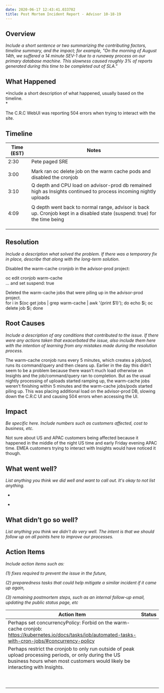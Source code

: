 ```yaml
---
date: 2020-06-17 12:43:41.033702
title: Post Mortem Incident Report - Advisor 10-18-19
---
```

## <span dir="ltr">Overview</span>

*<span dir="ltr">Include a short sentence or two summarizing the
contributing factors, timeline summary, and the impact; for example, "On
the morning of August 14th, we suffered a 14 minute SEV-1 due to a
runaway process on our primary database machine. This slowness caused
roughly 3% of reports generated during this time to be completed out of
SLA."</span>*

<span dir="ltr"></span>

## <span dir="ltr">What Happened</span>

<span dir="ltr">*Include a short description of what happened, usually
based on the timeline.  
*</span>

<span dir="ltr">The C.R.C WebUI was reporting 504 errors when trying to
interact with the site.</span>

<span dir="ltr"></span>

## <span dir="ltr">Timeline</span>

<table>
<thead>
<tr class="header">
<th><strong><span dir="ltr">Time (EST)</span></strong></th>
<th><strong><span dir="ltr">Notes</span></strong></th>
</tr>
</thead>
<tbody>
<tr class="odd">
<td><span dir="ltr">2:30</span></td>
<td><span dir="ltr">Pete paged SRE</span></td>
</tr>
<tr class="even">
<td><span dir="ltr"></span></td>
<td><span dir="ltr"></span></td>
</tr>
<tr class="odd">
<td><span dir="ltr">3:00</span></td>
<td><span dir="ltr">Mark ran oc delete job on the warm cache pods and disabled the cronjob</span></td>
</tr>
<tr class="even">
<td><span dir="ltr">3:10</span></td>
<td><span dir="ltr">Q depth and CPU load on advisor-prod db remained high as Insights continued to process incoming nightly uploads</span></td>
</tr>
<tr class="odd">
<td><span dir="ltr"></span></td>
<td><span dir="ltr"></span></td>
</tr>
<tr class="even">
<td><span dir="ltr">4:09</span></td>
<td><span dir="ltr">Q depth went back to normal range, advisor is back up. Cronjob kept in a disabled state (suspend: true) for the time being</span></td>
</tr>
<tr class="odd">
<td><span dir="ltr"></span></td>
<td><span dir="ltr"></span></td>
</tr>
<tr class="even">
<td><span dir="ltr"></span></td>
<td><span dir="ltr"></span></td>
</tr>
<tr class="odd">
<td><span dir="ltr"></span></td>
<td><span dir="ltr"></span></td>
</tr>
</tbody>
</table>

<span dir="ltr"></span>

## <span dir="ltr">Resolution</span>

*<span dir="ltr">Include a description what solved the problem. If there
was a temporary fix in place, describe that along with the long-term
solution.</span>*

<span dir="ltr"></span>

<span dir="ltr">Disabled the warm-cache cronjob in the advisor-prod
project:</span>

<span dir="ltr">oc edit cronjob warm-cache  
… and set suspend: true  
</span>

<span dir="ltr">Deleted the warm-cache jobs that were piling up in the
advisor-prod project.  
for i in $(oc get jobs | grep warm-cache | awk '{print $1}'); do echo
$i; oc delete job $i; done</span>

<span dir="ltr"></span>

## <span dir="ltr">Root Causes</span>

*<span dir="ltr">Include a description of any conditions that
contributed to the issue. If there were any actions taken that
exacerbated the issue, also include them here with the intention of
learning from any mistakes made during the resolution process.</span>*

<span dir="ltr">  
The warm-cache cronjob runs every 5 minutes, which creates a job/pod,
runs its command/query and then cleans up. Earlier in the day this
didn’t seem to be a problem because there wasn’t much load otherwise
on Insights and the job/command/query ran to completion. But as the
usual nightly processing of uploads started ramping up, the warm-cache
jobs weren’t finishing within 5 minutes and the warm-cache jobs/pods
started piling up. This was placing additional load on the advisor-prod
DB, slowing down the C.R.C UI and causing 504 errors when accessing the
UI.</span>

## <span dir="ltr">Impact</span>

*<span dir="ltr">Be specific here. Include numbers such as customers
affected, cost to business, etc.</span>*

<span dir="ltr"></span>

<span dir="ltr">Not sure about US and APAC customers being affected
because it happened in the middle of the night US time and early Friday
evening APAC time. EMEA customers trying to interact with Insights would
have noticed it though.</span>

## <span dir="ltr">What went well?</span>

*<span dir="ltr">List anything you think we did well and want to call
out. It's okay to not list anything.</span>*

  - > <span dir="ltr"></span>

  - > <span dir="ltr"></span>

<span dir="ltr"></span>

## <span dir="ltr">What didn’t go so well?</span>

<span dir="ltr">*List anything you think we didn't do very well. The
intent is that we should follow up on all points here to improve our
processes.*</span>

> <span dir="ltr"></span>

<span dir="ltr"></span>

## <span dir="ltr">Action Items</span>

*<span dir="ltr">Include action items such as:</span>*

*<span dir="ltr">(1) fixes required to prevent the issue in the
future,</span>*

*<span dir="ltr">(2) preparedness tasks that could help mitigate a
similar incident if it came up again,</span>*

*<span dir="ltr">(3) remaining postmortem steps, such as an internal
follow-up email, updating the public status page, etc</span>*

<span dir="ltr"></span>

<span dir="ltr"></span>

<table>
<thead>
<tr class="header">
<th><strong><span dir="ltr">Action Item</span></strong></th>
<th><strong><span dir="ltr">Status</span></strong></th>
</tr>
</thead>
<tbody>
<tr class="odd">
<td><span dir="ltr">Perhaps set concurrencyPolicy: Forbid on the warm-cache cronjob:<br />
<a href="https://kubernetes.io/docs/tasks/job/automated-tasks-with-cron-jobs/#concurrency-policy"><span class="underline">https://kubernetes.io/docs/tasks/job/automated-tasks-with-cron-jobs/#concurrency-policy</span></a></span></td>
<td><span dir="ltr"></span></td>
</tr>
<tr class="even">
<td><span dir="ltr">Perhaps restrict the cronjob to only run outside of peak upload processing periods, or only during the US business hours when most customers would likely be interacting with Insights.</span></td>
<td><span dir="ltr"></span></td>
</tr>
<tr class="odd">
<td><span dir="ltr"></span></td>
<td><span dir="ltr"></span></td>
</tr>
<tr class="even">
<td><span dir="ltr"></span></td>
<td><span dir="ltr"></span></td>
</tr>
<tr class="odd">
<td><span dir="ltr"></span></td>
<td><span dir="ltr"></span></td>
</tr>
<tr class="even">
<td><span dir="ltr"></span></td>
<td><span dir="ltr"></span></td>
</tr>
<tr class="odd">
<td><span dir="ltr"></span></td>
<td><span dir="ltr"></span></td>
</tr>
<tr class="even">
<td><span dir="ltr"></span></td>
<td><span dir="ltr"></span></td>
</tr>
<tr class="odd">
<td><span dir="ltr"></span></td>
<td><span dir="ltr"></span></td>
</tr>
<tr class="even">
<td><span dir="ltr"></span></td>
<td><span dir="ltr"></span></td>
</tr>
<tr class="odd">
<td><span dir="ltr"></span></td>
<td><span dir="ltr"></span></td>
</tr>
</tbody>
</table>

<span dir="ltr"></span>

<span dir="ltr"></span>

<span dir="ltr"></span>
